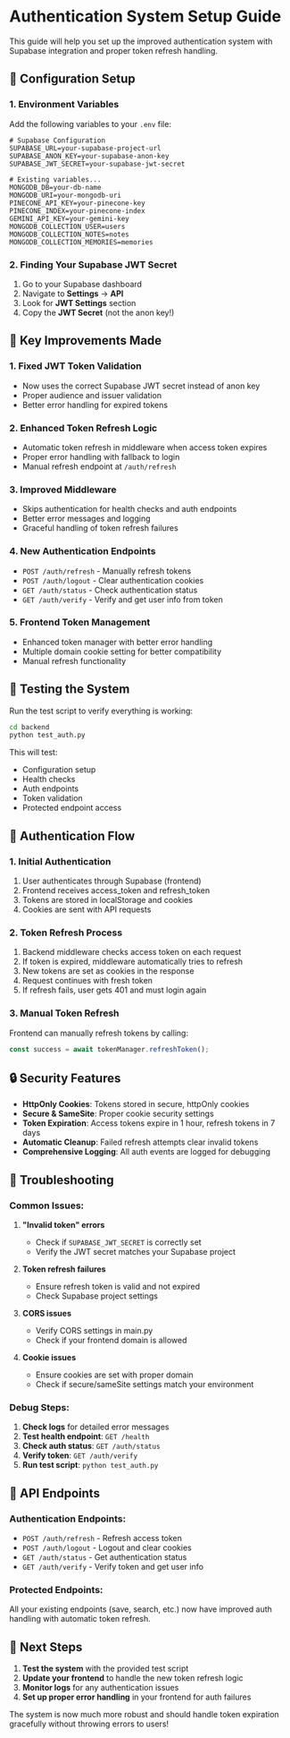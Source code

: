# Authentication System Setup Guide

This guide will help you set up the improved authentication system with Supabase integration and proper token refresh handling.

## 🔧 Configuration Setup

### 1. Environment Variables

Add the following variables to your `.env` file:

```env
# Supabase Configuration
SUPABASE_URL=your-supabase-project-url
SUPABASE_ANON_KEY=your-supabase-anon-key
SUPABASE_JWT_SECRET=your-supabase-jwt-secret

# Existing variables...
MONGODB_DB=your-db-name
MONGODB_URI=your-mongodb-uri
PINECONE_API_KEY=your-pinecone-key
PINECONE_INDEX=your-pinecone-index
GEMINI_API_KEY=your-gemini-key
MONGODB_COLLECTION_USER=users
MONGODB_COLLECTION_NOTES=notes
MONGODB_COLLECTION_MEMORIES=memories
```

### 2. Finding Your Supabase JWT Secret

1. Go to your Supabase dashboard
2. Navigate to **Settings** → **API**
3. Look for **JWT Settings** section
4. Copy the **JWT Secret** (not the anon key!)

## 🚀 Key Improvements Made

### 1. **Fixed JWT Token Validation**
- Now uses the correct Supabase JWT secret instead of anon key
- Proper audience and issuer validation
- Better error handling for expired tokens

### 2. **Enhanced Token Refresh Logic**
- Automatic token refresh in middleware when access token expires
- Proper error handling with fallback to login
- Manual refresh endpoint at `/auth/refresh`

### 3. **Improved Middleware**
- Skips authentication for health checks and auth endpoints
- Better error messages and logging
- Graceful handling of token refresh failures

### 4. **New Authentication Endpoints**
- `POST /auth/refresh` - Manually refresh tokens
- `POST /auth/logout` - Clear authentication cookies
- `GET /auth/status` - Check authentication status
- `GET /auth/verify` - Verify and get user info from token

### 5. **Frontend Token Management**
- Enhanced token manager with better error handling
- Multiple domain cookie setting for better compatibility
- Manual refresh functionality

## 🧪 Testing the System

Run the test script to verify everything is working:

```bash
cd backend
python test_auth.py
```

This will test:
- Configuration setup
- Health checks
- Auth endpoints
- Token validation
- Protected endpoint access

## 🔄 Authentication Flow

### 1. **Initial Authentication**
1. User authenticates through Supabase (frontend)
2. Frontend receives access_token and refresh_token
3. Tokens are stored in localStorage and cookies
4. Cookies are sent with API requests

### 2. **Token Refresh Process**
1. Backend middleware checks access token on each request
2. If token is expired, middleware automatically tries to refresh
3. New tokens are set as cookies in the response
4. Request continues with fresh token
5. If refresh fails, user gets 401 and must login again

### 3. **Manual Token Refresh**
Frontend can manually refresh tokens by calling:
```javascript
const success = await tokenManager.refreshToken();
```

## 🔒 Security Features

- **HttpOnly Cookies**: Tokens stored in secure, httpOnly cookies
- **Secure & SameSite**: Proper cookie security settings
- **Token Expiration**: Access tokens expire in 1 hour, refresh tokens in 7 days
- **Automatic Cleanup**: Failed refresh attempts clear invalid tokens
- **Comprehensive Logging**: All auth events are logged for debugging

## 🚨 Troubleshooting

### Common Issues:

1. **"Invalid token" errors**
   - Check if `SUPABASE_JWT_SECRET` is correctly set
   - Verify the JWT secret matches your Supabase project

2. **Token refresh failures**
   - Ensure refresh token is valid and not expired
   - Check Supabase project settings

3. **CORS issues**
   - Verify CORS settings in main.py
   - Check if your frontend domain is allowed

4. **Cookie issues**
   - Ensure cookies are set with proper domain
   - Check if secure/sameSite settings match your environment

### Debug Steps:

1. **Check logs** for detailed error messages
2. **Test health endpoint**: `GET /health`
3. **Check auth status**: `GET /auth/status`
4. **Verify token**: `GET /auth/verify`
5. **Run test script**: `python test_auth.py`

## 📝 API Endpoints

### Authentication Endpoints:
- `POST /auth/refresh` - Refresh access token
- `POST /auth/logout` - Logout and clear cookies
- `GET /auth/status` - Get authentication status
- `GET /auth/verify` - Verify token and get user info

### Protected Endpoints:
All your existing endpoints (save, search, etc.) now have improved auth handling with automatic token refresh.

## 🎯 Next Steps

1. **Test the system** with the provided test script
2. **Update your frontend** to handle the new token refresh logic
3. **Monitor logs** for any authentication issues
4. **Set up proper error handling** in your frontend for auth failures

The system is now much more robust and should handle token expiration gracefully without throwing errors to users!
